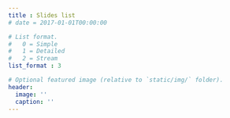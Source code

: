 ```yaml
---
title : Slides list
# date = 2017-01-01T00:00:00

# List format.
#   0 = Simple
#   1 = Detailed
#   2 = Stream
list_format : 3

# Optional featured image (relative to `static/img/` folder).
header:
  image: ''
  caption: ''
---
```

